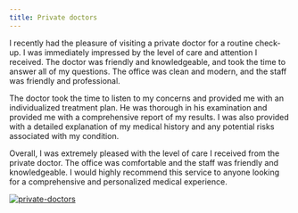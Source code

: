 ```yaml
---
title: Private doctors
---
```


I recently had the pleasure of visiting a private doctor for a routine check-up. I was immediately impressed by the level of care and attention I received. The doctor was friendly and knowledgeable, and took the time to answer all of my questions. The office was clean and modern, and the staff was friendly and professional.

The doctor took the time to listen to my concerns and provided me with an individualized treatment plan. He was thorough in his examination and provided me with a comprehensive report of my results. I was also provided with a detailed explanation of my medical history and any potential risks associated with my condition.

Overall, I was extremely pleased with the level of care I received from the private doctor. The office was comfortable and the staff was friendly and knowledgeable. I would highly recommend this service to anyone looking for a comprehensive and personalized medical experience.

[![private-doctors](<https://dabuttonfactory.com/button.png?t=CHECK+SERVICE&f=Noto+Sans-Bold&ts=26&tc=fff&hp=45&vp=20&c=11&bgt=unicolored&bgc=4bd42f>)](<https://londonexpertfinder.com/link>)
